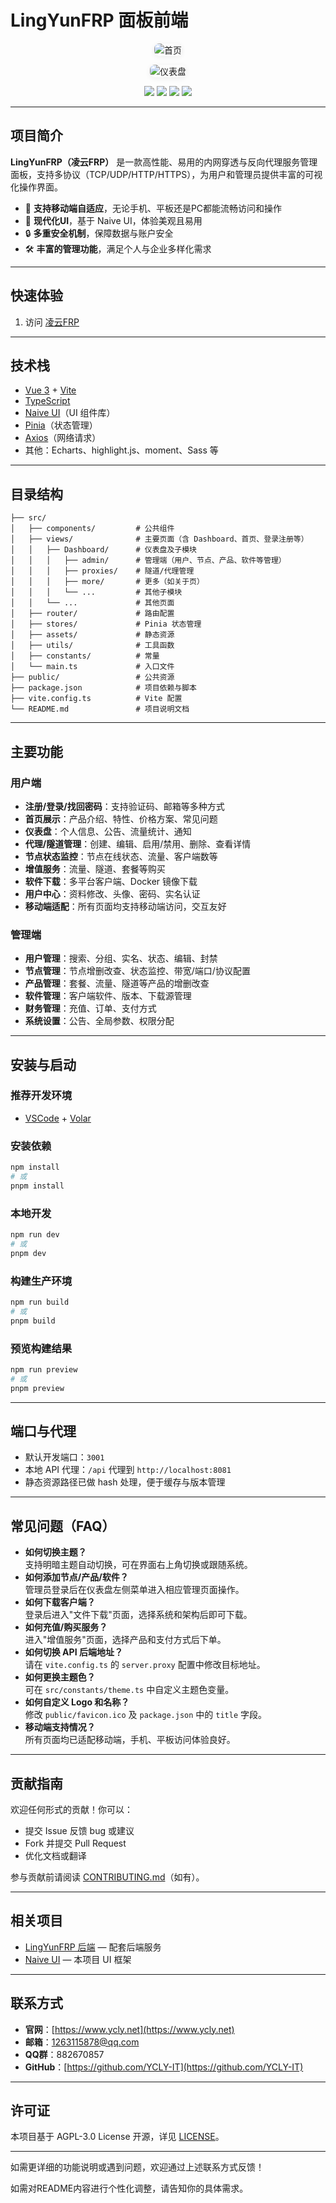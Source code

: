 # LingYunFRP 面板前端

<p align="center">
  <img src="./docs/img/index.png" alt="首页" style="border-radius:8px;max-width:80%;box-shadow:0 2px 8px #eee;"/>
</p>

<p align="center">
  <img src="./docs/img/dash.png" alt="仪表盘" style="border-radius:8px;max-width:80%;box-shadow:0 2px 8px #eee;"/>
</p>

<p align="center">
  <a href="https://img.shields.io/github/last-commit/YCLY-IT/LingYunFrp-panel-frontend?style=flat-square"><img src="https://img.shields.io/github/last-commit/YCLY-IT/LingYunFrp-panel-frontend?style=flat-square"/></a>
  <a href="https://img.shields.io/github/license/YCLY-IT/LingYunFrp-panel-frontend?style=flat-square"><img src="https://img.shields.io/github/license/YCLY-IT/LingYunFrp-panel-frontend?style=flat-square"/></a>
  <a href="https://img.shields.io/github/issues/YCLY-IT/LingYunFrp-panel-frontend?style=flat-square"><img src="https://img.shields.io/github/issues/YCLY-IT/LingYunFrp-panel-frontend?style=flat-square"/></a>
  <a href="https://img.shields.io/github/stars/YCLY-IT/LingYunFrp-panel-frontend?style=flat-square"><img src="https://img.shields.io/github/stars/YCLY-IT/LingYunFrp-panel-frontend?style=flat-square"/></a>
</p>

---

## 项目简介

**LingYunFRP（凌云FRP）** 是一款高性能、易用的内网穿透与反向代理服务管理面板，支持多协议（TCP/UDP/HTTP/HTTPS），为用户和管理员提供丰富的可视化操作界面。

- 🚀 **支持移动端自适应**，无论手机、平板还是PC都能流畅访问和操作
- 🌈 **现代化UI**，基于 Naive UI，体验美观且易用
- 🔒 **多重安全机制**，保障数据与账户安全
- 🛠️ **丰富的管理功能**，满足个人与企业多样化需求

---

## 快速体验

1. 访问 [凌云FRP](https://www.lyfrp.cn)

---

## 技术栈

- [Vue 3](https://vuejs.org/) + [Vite](https://vitejs.dev/)
- [TypeScript](https://www.typescriptlang.org/)
- [Naive UI](https://www.naiveui.com/)（UI 组件库）
- [Pinia](https://pinia.vuejs.org/)（状态管理）
- [Axios](https://axios-http.com/)（网络请求）
- 其他：Echarts、highlight.js、moment、Sass 等

---

## 目录结构

```text
├── src/
│   ├── components/         # 公共组件
│   ├── views/              # 主要页面（含 Dashboard、首页、登录注册等）
│   │   ├── Dashboard/      # 仪表盘及子模块
│   │   │   ├── admin/      # 管理端（用户、节点、产品、软件等管理）
│   │   │   ├── proxies/    # 隧道/代理管理
│   │   │   ├── more/       # 更多（如关于页）
│   │   │   └── ...         # 其他子模块
│   │   └── ...             # 其他页面
│   ├── router/             # 路由配置
│   ├── stores/             # Pinia 状态管理
│   ├── assets/             # 静态资源
│   ├── utils/              # 工具函数
│   ├── constants/          # 常量
│   └── main.ts             # 入口文件
├── public/                 # 公共资源
├── package.json            # 项目依赖与脚本
├── vite.config.ts          # Vite 配置
└── README.md               # 项目说明文档
```

---

## 主要功能

### 用户端

- **注册/登录/找回密码**：支持验证码、邮箱等多种方式
- **首页展示**：产品介绍、特性、价格方案、常见问题
- **仪表盘**：个人信息、公告、流量统计、通知
- **代理/隧道管理**：创建、编辑、启用/禁用、删除、查看详情
- **节点状态监控**：节点在线状态、流量、客户端数等
- **增值服务**：流量、隧道、套餐等购买
- **软件下载**：多平台客户端、Docker 镜像下载
- **用户中心**：资料修改、头像、密码、实名认证
- **移动端适配**：所有页面均支持移动端访问，交互友好

### 管理端

- **用户管理**：搜索、分组、实名、状态、编辑、封禁
- **节点管理**：节点增删改查、状态监控、带宽/端口/协议配置
- **产品管理**：套餐、流量、隧道等产品的增删改查
- **软件管理**：客户端软件、版本、下载源管理
- **财务管理**：充值、订单、支付方式
- **系统设置**：公告、全局参数、权限分配

---

## 安装与启动

### 推荐开发环境

- [VSCode](https://code.visualstudio.com/) + [Volar](https://marketplace.visualstudio.com/items?itemName=Vue.volar)

### 安装依赖

```bash
npm install
# 或
pnpm install
```

### 本地开发

```bash
npm run dev
# 或
pnpm dev
```

### 构建生产环境

```bash
npm run build
# 或
pnpm build
```

### 预览构建结果

```bash
npm run preview
# 或
pnpm preview
```

---

## 端口与代理

- 默认开发端口：`3001`
- 本地 API 代理：`/api` 代理到 `http://localhost:8081`
- 静态资源路径已做 hash 处理，便于缓存与版本管理

---

## 常见问题（FAQ）

- **如何切换主题？**  
  支持明暗主题自动切换，可在界面右上角切换或跟随系统。
- **如何添加节点/产品/软件？**  
  管理员登录后在仪表盘左侧菜单进入相应管理页面操作。
- **如何下载客户端？**  
  登录后进入"文件下载"页面，选择系统和架构后即可下载。
- **如何充值/购买服务？**  
  进入"增值服务"页面，选择产品和支付方式后下单。
- **如何切换 API 后端地址？**  
  请在 `vite.config.ts` 的 `server.proxy` 配置中修改目标地址。
- **如何更换主题色？**  
  可在 `src/constants/theme.ts` 中自定义主题色变量。
- **如何自定义 Logo 和名称？**  
  修改 `public/favicon.ico` 及 `package.json` 中的 `title` 字段。
- **移动端支持情况？**  
  所有页面均已适配移动端，手机、平板访问体验良好。

---

## 贡献指南

欢迎任何形式的贡献！你可以：
- 提交 Issue 反馈 bug 或建议
- Fork 并提交 Pull Request
- 优化文档或翻译

参与贡献前请阅读 [CONTRIBUTING.md](./CONTRIBUTING.md)（如有）。

---

## 相关项目

- [LingYunFRP 后端](https://github.com/YCLY-IT/LingYunFrp-server) — 配套后端服务
- [Naive UI](https://www.naiveui.com/) — 本项目 UI 框架

---

## 联系方式

- **官网**：[https://www.ycly.net](https://www.ycly.net)
- **邮箱**：1263115878@qq.com
- **QQ群**：882670857
- **GitHub**：[https://github.com/YCLY-IT](https://github.com/YCLY-IT)

---

## 许可证

本项目基于 AGPL-3.0 License 开源，详见 [LICENSE](./LICENSE)。

---

如需更详细的功能说明或遇到问题，欢迎通过上述联系方式反馈！

如需对README内容进行个性化调整，请告知你的具体需求。
